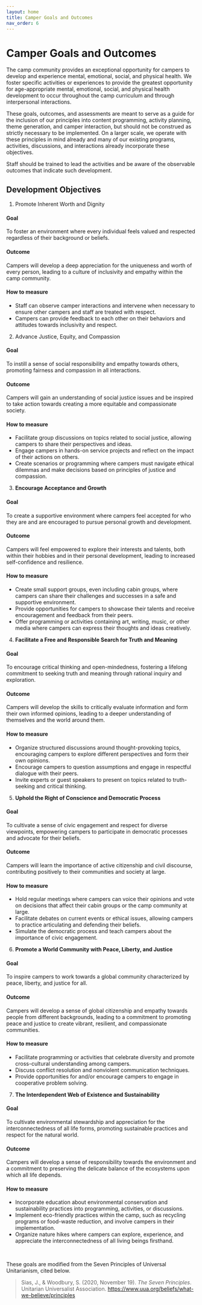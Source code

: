 ```yaml
---
layout: home
title: Camper Goals and Outcomes
nav_order: 6
---
```


# Camper Goals and Outcomes

The camp community provides an exceptional opportunity for campers to develop and experience mental, emotional, social, and physical health. We foster specific activities or experiences to provide the greatest opportunity for age-appropriate mental, emotional, social, and physical health development to occur throughout the camp curriculum and through interpersonal interactions. 

These goals, outcomes, and assessments are meant to serve as a guide for the inclusion of our principles into content programming, activity planning, theme generation, and camper interaction, but should not be construed as strictly necessary to be implemented. On a larger scale, we operate with these principles in mind already and many of our existing programs, activities, discussions, and interactions already incorporate these objectives.

Staff should be trained to lead the activities and be aware of the observable outcomes that indicate such development. 

## Development Objectives  

1. Promote Inherent Worth and Dignity  

#### Goal  
   To foster an environment where every individual feels valued and respected regardless of their background or beliefs.  

#### Outcome  
   Campers will develop a deep appreciation for the uniqueness and worth of every person, leading to a culture of inclusivity and empathy within the camp community.  

#### How to measure   
   - Staff can observe camper interactions and intervene when necessary to ensure other campers and staff are treated with respect.  
   - Campers can provide feedback to each other on their behaviors and attitudes towards inclusivity and respect.  

 
2. Advance Justice, Equity, and Compassion  

#### Goal  
   To instill a sense of social responsibility and empathy towards others, promoting fairness and compassion in all interactions.  

#### Outcome  
Campers will gain an understanding of social justice issues and be inspired to take action towards creating a more equitable and compassionate society.  

#### How to measure   
   - Facilitate group discussions on topics related to social justice, allowing campers to share their perspectives and ideas.  
   - Engage campers in hands-on service projects and reflect on the impact of their actions on others.  
   - Create scenarios or programming where campers must navigate ethical dilemmas and make decisions based on principles of justice and compassion.

3. **Encourage Acceptance and Growth**  

#### Goal  
   To create a supportive environment where campers feel accepted for who they are and are encouraged to pursue personal growth and development.<br>

#### Outcome  
   Campers will feel empowered to explore their interests and talents, both within their hobbies and in their personal development, leading to increased self-confidence and resilience. <br>

#### How to measure  
   - Create small support groups, even including cabin groups, where campers can share their challenges and successes in a safe and supportive environment.  
   - Provide opportunities for campers to showcase their talents and receive encouragement and feedback from their peers.  
   - Offer programming or activities containing art, writing, music, or other media where campers can express their thoughts and ideas creatively.  

4. **Facilitate a Free and Responsible Search for Truth and Meaning**  

#### Goal  
   To encourage critical thinking and open-mindedness, fostering a lifelong commitment to seeking truth and meaning through rational inquiry and exploration.  

#### Outcome  
   Campers will develop the skills to critically evaluate information and form their own informed opinions, leading to a deeper understanding of themselves and the world around them.  

#### How to measure  
   - Organize structured discussions around thought-provoking topics, encouraging campers to explore different perspectives and form their own opinions.  
   - Encourage campers to question assumptions and engage in respectful dialogue with their peers.  
   - Invite experts or guest speakers to present on topics related to truth-seeking and critical thinking.  

5. **Uphold the Right of Conscience and Democratic Process**  

#### Goal  
   To cultivate a sense of civic engagement and respect for diverse viewpoints, empowering campers to participate in democratic processes and advocate for their beliefs.  

#### Outcome  
   Campers will learn the importance of active citizenship and civil discourse, contributing positively to their communities and society at large.  

#### How to measure  
   - Hold regular meetings where campers can voice their opinions and vote on decisions that affect their cabin groups or the camp community at large.  
   - Facilitate debates on current events or ethical issues, allowing campers to practice articulating and defending their beliefs.  
   - Simulate the democratic process and teach campers about the importance of civic engagement.  

6. **Promote a World Community with Peace, Liberty, and Justice**  

#### Goal  
   To inspire campers to work towards a global community characterized by peace, liberty, and justice for all.  

#### Outcome  
   Campers will develop a sense of global citizenship and empathy towards people from different backgrounds, leading to a commitment to promoting peace and justice to create vibrant, resilient, and compassionate communities.  

#### How to measure  
   - Facilitate programming or activities that celebrate diversity and promote cross-cultural understanding among campers.  
   - Discuss conflict resolution and nonviolent communication techniques.  
   - Provide opportunities for and/or encourage campers to engage in cooperative problem solving.  

7. **The Interdependent Web of Existence and Sustainability**  

#### Goal  
   To cultivate environmental stewardship and appreciation for the interconnectedness of all life forms, promoting sustainable practices and respect for the natural world.  

#### Outcome  
   Campers will develop a sense of responsibility towards the environment and a commitment to preserving the delicate balance of the ecosystems upon which all life depends.  

#### How to measure  
   - Incorporate education about environmental conservation and sustainability practices into programming, activities, or discussions.  
   - Implement eco-friendly practices within the camp, such as recycling programs or food-waste reduction, and involve campers in their implementation.  
   - Organize nature hikes where campers can explore, experience, and appreciate the interconnectedness of all living beings firsthand.  
<br>


These goals are modified from the Seven Principles of Universal Unitarianism, cited below.  
> Sias, J., & Woodbury, S. (2020, November 19). *The Seven Principles*. Unitarian Universalist Association. https://www.uua.org/beliefs/what-we-believe/principles 
